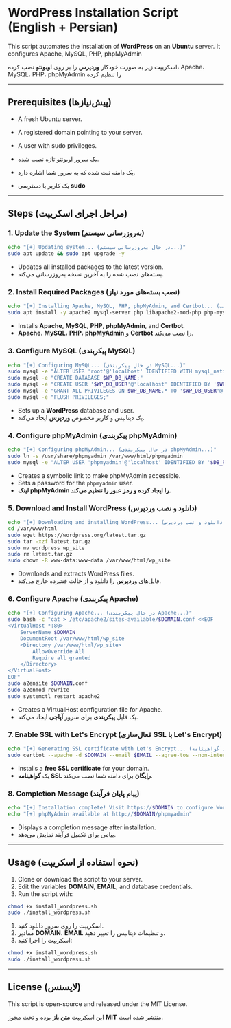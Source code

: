 # WordPress Installation Script (English + Persian)

This script automates the installation of **WordPress** on an **Ubuntu** server. It configures Apache, MySQL, PHP, phpMyAdmin

اسکریپت زیر به صورت خودکار **وردپرس** را بر روی **اوبونتو** نصب کرده، Apache، MySQL، PHP، phpMyAdmin را تنظیم کرده

---

## Prerequisites (پیش‌نیازها)
- A fresh Ubuntu server.
- A registered domain pointing to your server.
- A user with sudo privileges.

- یک سرور اوبونتو تازه نصب شده.
- یک دامنه ثبت شده که به سرور شما اشاره دارد.
- یک کاربر با دسترسی **sudo**

---

## Steps (مراحل اجرای اسکریپت)

### 1. Update the System (به‌روزرسانی سیستم)
```bash
echo "[+] Updating system... (در حال به‌روزرسانی سیستم...)"
sudo apt update && sudo apt upgrade -y
```
- Updates all installed packages to the latest version.
- بسته‌های نصب شده را به آخرین نسخه به‌روزرسانی می‌کند.

### 2. Install Required Packages (نصب بسته‌های مورد نیاز)
```bash
echo "[+] Installing Apache, MySQL, PHP, phpMyAdmin, and Certbot... (نصب Apache، MySQL، PHP، phpMyAdmin و Certbot)"
sudo apt install -y apache2 mysql-server php libapache2-mod-php php-mysql php-cli php-curl php-zip php-xml unzip wget curl certbot python3-certbot-apache phpmyadmin
```
- Installs **Apache**, **MySQL**, **PHP**, **phpMyAdmin**, and **Certbot**.
- **Apache**، **MySQL**، **PHP**، **phpMyAdmin** و **Certbot** را نصب می‌کند.

### 3. Configure MySQL (پیکربندی MySQL)
```bash
echo "[+] Configuring MySQL... (در حال پیکربندی MySQL...)"
sudo mysql -e "ALTER USER 'root'@'localhost' IDENTIFIED WITH mysql_native_password BY '$DB_ROOT_PASS';"
sudo mysql -e "CREATE DATABASE $WP_DB_NAME;"
sudo mysql -e "CREATE USER '$WP_DB_USER'@'localhost' IDENTIFIED BY '$WP_DB_PASS';"
sudo mysql -e "GRANT ALL PRIVILEGES ON $WP_DB_NAME.* TO '$WP_DB_USER'@'localhost';"
sudo mysql -e "FLUSH PRIVILEGES;"
```
- Sets up a **WordPress** database and user.
- یک دیتابیس و کاربر مخصوص **وردپرس** ایجاد می‌کند.

### 4. Configure phpMyAdmin (پیکربندی phpMyAdmin)
```bash
echo "[+] Configuring phpMyAdmin... (در حال پیکربندی phpMyAdmin...)"
sudo ln -s /usr/share/phpmyadmin /var/www/html/phpmyadmin
sudo mysql -e "ALTER USER 'phpmyadmin'@'localhost' IDENTIFIED BY '$DB_ROOT_PASS';"
```
- Creates a symbolic link to make phpMyAdmin accessible.
- Sets a password for the `phpmyadmin` user.
- **لینک phpMyAdmin را ایجاد کرده و رمز عبور را تنظیم می‌کند.**

### 5. Download and Install WordPress (دانلود و نصب وردپرس)
```bash
echo "[+] Downloading and installing WordPress... (دانلود و نصب وردپرس...)"
cd /var/www/html
sudo wget https://wordpress.org/latest.tar.gz
sudo tar -xzf latest.tar.gz
sudo mv wordpress wp_site
sudo rm latest.tar.gz
sudo chown -R www-data:www-data /var/www/html/wp_site
```
- Downloads and extracts WordPress files.
- فایل‌های **وردپرس** را دانلود و از حالت فشرده خارج می‌کند.

### 6. Configure Apache (پیکربندی Apache)
```bash
echo "[+] Configuring Apache... (در حال پیکربندی Apache...)"
sudo bash -c "cat > /etc/apache2/sites-available/$DOMAIN.conf <<EOF
<VirtualHost *:80>
    ServerName $DOMAIN
    DocumentRoot /var/www/html/wp_site
    <Directory /var/www/html/wp_site>
        AllowOverride All
        Require all granted
    </Directory>
</VirtualHost>
EOF"
sudo a2ensite $DOMAIN.conf
sudo a2enmod rewrite
sudo systemctl restart apache2
```
- Creates a VirtualHost configuration file for Apache.
- یک فایل **پیکربندی** برای سرور **آپاچی** ایجاد می‌کند.

### 7. Enable SSL with Let's Encrypt (فعال‌سازی SSL با Let's Encrypt)
```bash
echo "[+] Generating SSL certificate with Let's Encrypt... (ایجاد گواهینامه SSL با Let's Encrypt...)"
sudo certbot --apache -d $DOMAIN --email $EMAIL --agree-tos --non-interactive
```
- Installs a **free SSL certificate** for your domain.
- یک **گواهینامه SSL رایگان** برای دامنه شما نصب می‌کند.

### 8. Completion Message (پیام پایان فرآیند)
```bash
echo "[+] Installation complete! Visit https://$DOMAIN to configure WordPress. (نصب کامل شد! برای پیکربندی وردپرس به https://$DOMAIN مراجعه کنید.)"
echo "[+] phpMyAdmin available at http://$DOMAIN/phpmyadmin"
```
- Displays a completion message after installation.
- پیامی برای تکمیل فرآیند نمایش می‌دهد.

---

## Usage (نحوه استفاده از اسکریپت)
1. Clone or download the script to your server.
2. Edit the variables **DOMAIN**, **EMAIL**, and database credentials.
3. Run the script with:

```bash
chmod +x install_wordpress.sh
sudo ./install_wordpress.sh
```

1. اسکریپت را روی سرور دانلود کنید.
2. مقادیر **DOMAIN**، **EMAIL** و تنظیمات دیتابیس را تغییر دهید.
3. اسکریپت را اجرا کنید:

```bash
chmod +x install_wordpress.sh
sudo ./install_wordpress.sh
```

---

## License (لایسنس)
This script is open-source and released under the MIT License.

این اسکریپت **متن باز** بوده و تحت مجوز **MIT** منتشر شده است.

